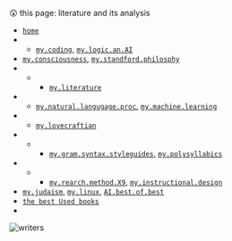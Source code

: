 😲  this page: literature and its analysis  

- [`home`](https://github.com/bbe2/my_library)  
- - [`my.coding`](https://github.com/bbe2/my_library/tree/coding.books), [`my.logic.an.AI`](https://github.com/bbe2/my_library/tree/logic)  
-  [`my.consciousness`](https://github.com/bbe2/my_library/tree/consciousness), [`my.standford.philosphy`](https://github.com/bbe2/my_library/tree/philosophy)  
- - - [`my.literature`](https://github.com/bbe2/my_library/tree/literature)  
- - [`my.natural.langugage.proc`](https://github.com/bbe2/my_library/tree/natural.language.processing), [`my.machine.learning`](https://github.com/bbe2/my_library/tree/machine.learning)  
- - [`my.lovecraftian`](https://github.com/bbe2/my_library/tree/lovecraftian)  
- - - [`my.gram.syntax.styleguides`](https://github.com/bbe2/my_library/tree/syntax_grammar_style_guides), [`my.polysyllabics`](https://github.com/bbe2/my_library/tree/polysyllabics)  
- - - [`my.rearch.method.X9`](https://github.com/bbe2/my_library/tree/research.methods.biblio.X9.methods), [`my.instructional.design`](https://github.com/bbe2/my_library/tree/instructional.design)  
-  [`my.judaism`](https://github.com/bbe2/my_library/tree/judaism), [`my.linux`](https://github.com/bbe2/my_library/tree/linux), [`AI.best.of.best`](https://github.com/bbe2/my_library/tree/AI.the.best.of.best)  
-  [`the best Used books`](https://www.abebooks.com/)  
-  
![writers](https://user-images.githubusercontent.com/59778456/217908147-daae956f-e9d3-4126-ae31-a8e279523eeb.JPG)  
